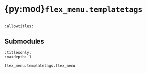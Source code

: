 # {py:mod}`flex_menu.templatetags`

```{py:module} flex_menu.templatetags
```

```{autodoc2-docstring} flex_menu.templatetags
:allowtitles:
```

## Submodules

```{toctree}
:titlesonly:
:maxdepth: 1

flex_menu.templatetags.flex_menu
```
